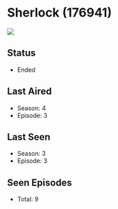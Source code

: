 # Sherlock (176941)

<img src="https://dg31sz3gwrwan.cloudfront.net/poster/176941/1157562-0-optimized.jpg" />

## Status
* Ended
## Last Aired
* Season: 4
* Episode: 3
## Last Seen
* Season: 3
* Episode: 3
## Seen Episodes
* Total: 9
